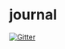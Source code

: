 # journal

[![Gitter](https://badges.gitter.im/kemitix/journal.svg)](https://gitter.im/kemitix/journal?utm_source=badge&utm_medium=badge&utm_campaign=pr-badge&utm_content=badge)